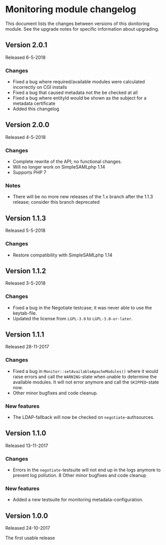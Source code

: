 Monitoring module changelog
=======================

<!-- {{TOC}} -->

This document lists the changes between versions of this donitoring module.
See the upgrade notes for specific information about upgrading.

## Version 2.0.1

Released 6-5-2018

### Changes
  * Fixed a bug where required/available modules were calculated incorrectly on CGI installs
  * Fixed a bug that caused metadata not the be checked at all
  * Fixed a bug where entityId would be shown as the subject for a metadata certificate
  * Added this changelog

## Version 2.0.0

Released 4-5-2018

### Changes
  * Complete rewrite of the API; no functional changes.
  * Will no longer work on SimpleSAMLphp 1.14
  * Supports PHP 7

### Notes
  * There will be no more new releases of the 1.x branch after the 1.1.3 release; consider this branch deprecated

## Version 1.1.3

Released 5-5-2018

### Changes
  * Restore compatibility with SimpleSAMLphp 1.14

## Version 1.1.2

Released 3-5-2018

### Changes
  * Fixed a bug in the Negotiate testcase; it was never able to use the keytab-file.
  * Updated the license from `LGPL-3.0` to `LGPL-3.0-or-later`.

## Version 1.1.1

Released 28-11-2017

### Changes
  * Fixed a bug in `Monitor::setAvailableApacheModules()` where it would raise errors and call the `WARNING`-state
    when unable to determine the available modules. It will not error anymore and call the `SKIPPED`-state now.
  * Other minor bugfixes and code cleanup.
  
### New features
  * The LDAP-fallback will now be checked on `negotiate`-authsources.

## Version 1.1.0

Released 13-11-2017

### Changes
  * Errors in the `negotiate`-testsuite will not end up in the logs anymore to prevent log pollution.
  8 Other minor bugfixes and code cleanup
  
### New features
  * Added a new testsuite for monitoring metadata-configuration.


## Version 1.0.0

Released 24-10-2017

The first usable release
